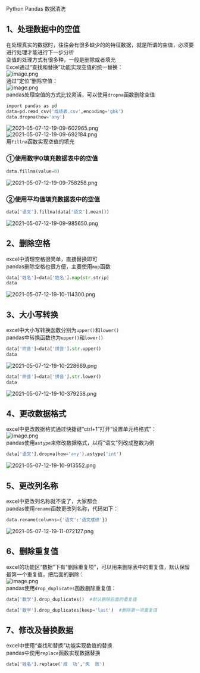 Python Pandas 数据清洗
<a name="TIgn2"></a>
## 1、处理数据中的空值
在处理真实的数据时，往往会有很多缺少的的特征数据，就是所谓的空值，必须要进行处理才能进行下一步分析<br />空值的处理方式有很多种，一般是删除或者填充<br />Excel通过“查找和替换”功能实现空值的统一替换：<br />![image.png](./img/1620361359444-458b8025-243f-4476-919c-365f77f89163.png)<br />通过“定位”删除空值：<br />![image.png](./img/1620361405336-6fa71858-0d5d-471f-b927-7513151fbeba.png)<br />pandas处理空值的方式比较灵活，可以使用`dropna`函数删除空值
```python
import pandas as pd
data=pd.read_csv('成绩表.csv',encoding='gbk')
data.dropna(how='any')
```
![2021-05-07-12-19-09-602965.png](./img/1620361425762-440ead66-05b4-4a45-8d14-1522a337d20c.png)<br />![2021-05-07-12-19-09-692184.png](./img/1620361425782-0bec410b-06b7-43b6-9455-5bd18aaab4f7.png)<br />用`fillna`函数实现空值的填充
<a name="oL6MJ"></a>
### ①使用数字0填充数据表中的空值
```python
data.fillna(value=0)  
```
![2021-05-07-12-19-09-758258.png](./img/1620361452342-4e3a4092-fd43-49fd-829a-760f43f45ba2.png)
<a name="FxPcB"></a>
### ②使用平均值填充数据表中的空值
```python
data['语文'].fillna(data['语文'].mean())
```
![2021-05-07-12-19-09-985650.png](./img/1620361465668-3a3b5904-c712-48fb-a375-692777f487d8.png)
<a name="UtqXl"></a>
## 2、删除空格
excel中清理空格很简单，直接替换即可<br />pandas删除空格也很方便，主要使用`map`函数
```python
data['姓名']=data['姓名'].map(str.strip)
data
```
![2021-05-07-12-19-10-114300.png](./img/1620361482109-0538f16a-190f-48dd-8ccd-837312ada28c.png)
<a name="vIiIE"></a>
## 3、大小写转换
excel中大小写转换函数分别为`upper()`和`lower()`<br />pandas中转换函数也为`upper()`和`lower()`
```python
data['拼音']=data['拼音'].str.upper()
data
```
![2021-05-07-12-19-10-228669.png](./img/1620361512596-78d3a51b-10e8-4e8e-8ca6-1ba56947db53.png)
```python
data['拼音']=data['拼音'].str.lower()
data
```
![2021-05-07-12-19-10-379258.png](./img/1620361532439-1826d810-3a1c-49b3-94ac-02c6a66d6136.png)
<a name="cpVAJ"></a>
## 4、更改数据格式
excel中更改数据格式通过快捷键“ctrl+1”打开“设置单元格格式”：<br />![image.png](./img/1620361561430-148083ae-d767-41ad-a4cf-bbbec12dbd42.png)<br />pandas使用`astype`来修改数据格式，以将“语文”列改成整数为例
```python
data['语文'].dropna(how='any').astype('int')
```
![2021-05-07-12-19-10-913552.png](./img/1620361579510-399c6ba4-1876-4eb9-a4bd-8ccd2f80b2a2.png)
<a name="pquSi"></a>
## 5、更改列名称
excel中更改列名称就不说了，大家都会<br />pandas使用`rename`函数更改列名称，代码如下：
```python
data.rename(columns={'语文':'语文成绩'})
```
![2021-05-07-12-19-11-072127.png](./img/1620361595645-af5162d4-bbd4-45b6-94ab-34d9f4dcdd31.png)
<a name="zlffr"></a>
## 6、删除重复值
excel的功能区“数据”下有“删除重复项”，可以用来删除表中的重复值，默认保留最第一个重复值，把后面的删除：<br />![image.png](./img/1620361633040-e13d5416-f0a2-4397-9c05-475abbeeedcd.png)<br />pandas使用`drop_duplicates`函数删除重复值：
```python
data['数学'].drop_duplicates()  #默认删除后面的重复值

data['数学'].drop_duplicates(keep='last')  #删除第一项重复值
```
<a name="V9oEB"></a>
## 7、修改及替换数据
excel中使用“查找和替换”功能实现数值的替换<br />pandas中使用`replace`函数实现数据替换
```python
data['姓名'].replace('成  功','失  败')
```


